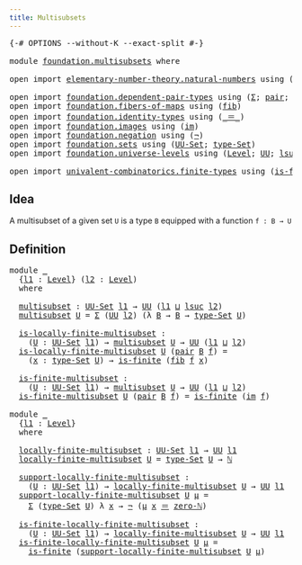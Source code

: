```yaml
---
title: Multisubsets
---
```


<pre class="Agda"><a id="38" class="Symbol">{-#</a> <a id="42" class="Keyword">OPTIONS</a> <a id="50" class="Pragma">--without-K</a> <a id="62" class="Pragma">--exact-split</a> <a id="76" class="Symbol">#-}</a>

<a id="81" class="Keyword">module</a> <a id="88" href="foundation.multisubsets.html" class="Module">foundation.multisubsets</a> <a id="112" class="Keyword">where</a>

<a id="119" class="Keyword">open</a> <a id="124" class="Keyword">import</a> <a id="131" href="elementary-number-theory.natural-numbers.html" class="Module">elementary-number-theory.natural-numbers</a> <a id="172" class="Keyword">using</a> <a id="178" class="Symbol">(</a><a id="179" href="elementary-number-theory.natural-numbers.html#1548" class="Datatype">ℕ</a><a id="180" class="Symbol">;</a> <a id="182" href="elementary-number-theory.natural-numbers.html#1569" class="InductiveConstructor">zero-ℕ</a><a id="188" class="Symbol">)</a>

<a id="191" class="Keyword">open</a> <a id="196" class="Keyword">import</a> <a id="203" href="foundation.dependent-pair-types.html" class="Module">foundation.dependent-pair-types</a> <a id="235" class="Keyword">using</a> <a id="241" class="Symbol">(</a><a id="242" href="foundation-core.dependent-pair-types.html#515" class="Record">Σ</a><a id="243" class="Symbol">;</a> <a id="245" href="foundation-core.dependent-pair-types.html#588" class="InductiveConstructor">pair</a><a id="249" class="Symbol">;</a> <a id="251" href="foundation-core.dependent-pair-types.html#605" class="Field">pr1</a><a id="254" class="Symbol">;</a> <a id="256" href="foundation-core.dependent-pair-types.html#617" class="Field">pr2</a><a id="259" class="Symbol">)</a>
<a id="261" class="Keyword">open</a> <a id="266" class="Keyword">import</a> <a id="273" href="foundation.fibers-of-maps.html" class="Module">foundation.fibers-of-maps</a> <a id="299" class="Keyword">using</a> <a id="305" class="Symbol">(</a><a id="306" href="foundation-core.fibers-of-maps.html#942" class="Function">fib</a><a id="309" class="Symbol">)</a>
<a id="311" class="Keyword">open</a> <a id="316" class="Keyword">import</a> <a id="323" href="foundation.identity-types.html" class="Module">foundation.identity-types</a> <a id="349" class="Keyword">using</a> <a id="355" class="Symbol">(</a><a id="356" href="foundation-core.identity-types.html#1865" class="Function Operator">_＝_</a><a id="359" class="Symbol">)</a>
<a id="361" class="Keyword">open</a> <a id="366" class="Keyword">import</a> <a id="373" href="foundation.images.html" class="Module">foundation.images</a> <a id="391" class="Keyword">using</a> <a id="397" class="Symbol">(</a><a id="398" href="foundation.images.html#2164" class="Function">im</a><a id="400" class="Symbol">)</a>
<a id="402" class="Keyword">open</a> <a id="407" class="Keyword">import</a> <a id="414" href="foundation.negation.html" class="Module">foundation.negation</a> <a id="434" class="Keyword">using</a> <a id="440" class="Symbol">(</a><a id="441" href="foundation-core.negation.html#465" class="Function">¬</a><a id="442" class="Symbol">)</a>
<a id="444" class="Keyword">open</a> <a id="449" class="Keyword">import</a> <a id="456" href="foundation.sets.html" class="Module">foundation.sets</a> <a id="472" class="Keyword">using</a> <a id="478" class="Symbol">(</a><a id="479" href="foundation-core.sets.html#1190" class="Function">UU-Set</a><a id="485" class="Symbol">;</a> <a id="487" href="foundation-core.sets.html#1304" class="Function">type-Set</a><a id="495" class="Symbol">)</a>
<a id="497" class="Keyword">open</a> <a id="502" class="Keyword">import</a> <a id="509" href="foundation.universe-levels.html" class="Module">foundation.universe-levels</a> <a id="536" class="Keyword">using</a> <a id="542" class="Symbol">(</a><a id="543" href="Agda.Primitive.html#597" class="Postulate">Level</a><a id="548" class="Symbol">;</a> <a id="550" href="foundation-core.universe-levels.html#235" class="Primitive">UU</a><a id="552" class="Symbol">;</a> <a id="554" href="Agda.Primitive.html#780" class="Primitive">lsuc</a><a id="558" class="Symbol">;</a> <a id="560" href="Agda.Primitive.html#810" class="Primitive Operator">_⊔_</a><a id="563" class="Symbol">)</a>

<a id="566" class="Keyword">open</a> <a id="571" class="Keyword">import</a> <a id="578" href="univalent-combinatorics.finite-types.html" class="Module">univalent-combinatorics.finite-types</a> <a id="615" class="Keyword">using</a> <a id="621" class="Symbol">(</a><a id="622" href="univalent-combinatorics.finite-types.html#4134" class="Function">is-finite</a><a id="631" class="Symbol">)</a>
</pre>
## Idea

A multisubset of a given set `U` is a type `B` equipped with a function `f : B → U`

## Definition

<pre class="Agda"><a id="755" class="Keyword">module</a> <a id="762" href="foundation.multisubsets.html#762" class="Module">_</a>
  <a id="766" class="Symbol">{</a><a id="767" href="foundation.multisubsets.html#767" class="Bound">l1</a> <a id="770" class="Symbol">:</a> <a id="772" href="Agda.Primitive.html#597" class="Postulate">Level</a><a id="777" class="Symbol">}</a> <a id="779" class="Symbol">(</a><a id="780" href="foundation.multisubsets.html#780" class="Bound">l2</a> <a id="783" class="Symbol">:</a> <a id="785" href="Agda.Primitive.html#597" class="Postulate">Level</a><a id="790" class="Symbol">)</a>
  <a id="794" class="Keyword">where</a>

  <a id="803" href="foundation.multisubsets.html#803" class="Function">multisubset</a> <a id="815" class="Symbol">:</a> <a id="817" href="foundation-core.sets.html#1190" class="Function">UU-Set</a> <a id="824" href="foundation.multisubsets.html#767" class="Bound">l1</a> <a id="827" class="Symbol">→</a> <a id="829" href="foundation-core.universe-levels.html#235" class="Primitive">UU</a> <a id="832" class="Symbol">(</a><a id="833" href="foundation.multisubsets.html#767" class="Bound">l1</a> <a id="836" href="Agda.Primitive.html#810" class="Primitive Operator">⊔</a> <a id="838" href="Agda.Primitive.html#780" class="Primitive">lsuc</a> <a id="843" href="foundation.multisubsets.html#780" class="Bound">l2</a><a id="845" class="Symbol">)</a>
  <a id="849" href="foundation.multisubsets.html#803" class="Function">multisubset</a> <a id="861" href="foundation.multisubsets.html#861" class="Bound">U</a> <a id="863" class="Symbol">=</a> <a id="865" href="foundation-core.dependent-pair-types.html#515" class="Record">Σ</a> <a id="867" class="Symbol">(</a><a id="868" href="foundation-core.universe-levels.html#235" class="Primitive">UU</a> <a id="871" href="foundation.multisubsets.html#780" class="Bound">l2</a><a id="873" class="Symbol">)</a> <a id="875" class="Symbol">(λ</a> <a id="878" href="foundation.multisubsets.html#878" class="Bound">B</a> <a id="880" class="Symbol">→</a> <a id="882" href="foundation.multisubsets.html#878" class="Bound">B</a> <a id="884" class="Symbol">→</a> <a id="886" href="foundation-core.sets.html#1304" class="Function">type-Set</a> <a id="895" href="foundation.multisubsets.html#861" class="Bound">U</a><a id="896" class="Symbol">)</a>

  <a id="901" href="foundation.multisubsets.html#901" class="Function">is-locally-finite-multisubset</a> <a id="931" class="Symbol">:</a>
    <a id="937" class="Symbol">(</a><a id="938" href="foundation.multisubsets.html#938" class="Bound">U</a> <a id="940" class="Symbol">:</a> <a id="942" href="foundation-core.sets.html#1190" class="Function">UU-Set</a> <a id="949" href="foundation.multisubsets.html#767" class="Bound">l1</a><a id="951" class="Symbol">)</a> <a id="953" class="Symbol">→</a> <a id="955" href="foundation.multisubsets.html#803" class="Function">multisubset</a> <a id="967" href="foundation.multisubsets.html#938" class="Bound">U</a> <a id="969" class="Symbol">→</a> <a id="971" href="foundation-core.universe-levels.html#235" class="Primitive">UU</a> <a id="974" class="Symbol">(</a><a id="975" href="foundation.multisubsets.html#767" class="Bound">l1</a> <a id="978" href="Agda.Primitive.html#810" class="Primitive Operator">⊔</a> <a id="980" href="foundation.multisubsets.html#780" class="Bound">l2</a><a id="982" class="Symbol">)</a>
  <a id="986" href="foundation.multisubsets.html#901" class="Function">is-locally-finite-multisubset</a> <a id="1016" href="foundation.multisubsets.html#1016" class="Bound">U</a> <a id="1018" class="Symbol">(</a><a id="1019" href="foundation-core.dependent-pair-types.html#588" class="InductiveConstructor">pair</a> <a id="1024" href="foundation.multisubsets.html#1024" class="Bound">B</a> <a id="1026" href="foundation.multisubsets.html#1026" class="Bound">f</a><a id="1027" class="Symbol">)</a> <a id="1029" class="Symbol">=</a>
    <a id="1035" class="Symbol">(</a><a id="1036" href="foundation.multisubsets.html#1036" class="Bound">x</a> <a id="1038" class="Symbol">:</a> <a id="1040" href="foundation-core.sets.html#1304" class="Function">type-Set</a> <a id="1049" href="foundation.multisubsets.html#1016" class="Bound">U</a><a id="1050" class="Symbol">)</a> <a id="1052" class="Symbol">→</a> <a id="1054" href="univalent-combinatorics.finite-types.html#4134" class="Function">is-finite</a> <a id="1064" class="Symbol">(</a><a id="1065" href="foundation-core.fibers-of-maps.html#942" class="Function">fib</a> <a id="1069" href="foundation.multisubsets.html#1026" class="Bound">f</a> <a id="1071" href="foundation.multisubsets.html#1036" class="Bound">x</a><a id="1072" class="Symbol">)</a>

  <a id="1077" href="foundation.multisubsets.html#1077" class="Function">is-finite-multisubset</a> <a id="1099" class="Symbol">:</a>
    <a id="1105" class="Symbol">(</a><a id="1106" href="foundation.multisubsets.html#1106" class="Bound">U</a> <a id="1108" class="Symbol">:</a> <a id="1110" href="foundation-core.sets.html#1190" class="Function">UU-Set</a> <a id="1117" href="foundation.multisubsets.html#767" class="Bound">l1</a><a id="1119" class="Symbol">)</a> <a id="1121" class="Symbol">→</a> <a id="1123" href="foundation.multisubsets.html#803" class="Function">multisubset</a> <a id="1135" href="foundation.multisubsets.html#1106" class="Bound">U</a> <a id="1137" class="Symbol">→</a> <a id="1139" href="foundation-core.universe-levels.html#235" class="Primitive">UU</a> <a id="1142" class="Symbol">(</a><a id="1143" href="foundation.multisubsets.html#767" class="Bound">l1</a> <a id="1146" href="Agda.Primitive.html#810" class="Primitive Operator">⊔</a> <a id="1148" href="foundation.multisubsets.html#780" class="Bound">l2</a><a id="1150" class="Symbol">)</a>
  <a id="1154" href="foundation.multisubsets.html#1077" class="Function">is-finite-multisubset</a> <a id="1176" href="foundation.multisubsets.html#1176" class="Bound">U</a> <a id="1178" class="Symbol">(</a><a id="1179" href="foundation-core.dependent-pair-types.html#588" class="InductiveConstructor">pair</a> <a id="1184" href="foundation.multisubsets.html#1184" class="Bound">B</a> <a id="1186" href="foundation.multisubsets.html#1186" class="Bound">f</a><a id="1187" class="Symbol">)</a> <a id="1189" class="Symbol">=</a> <a id="1191" href="univalent-combinatorics.finite-types.html#4134" class="Function">is-finite</a> <a id="1201" class="Symbol">(</a><a id="1202" href="foundation.images.html#2164" class="Function">im</a> <a id="1205" href="foundation.multisubsets.html#1186" class="Bound">f</a><a id="1206" class="Symbol">)</a>

<a id="1209" class="Keyword">module</a> <a id="1216" href="foundation.multisubsets.html#1216" class="Module">_</a>
  <a id="1220" class="Symbol">{</a><a id="1221" href="foundation.multisubsets.html#1221" class="Bound">l1</a> <a id="1224" class="Symbol">:</a> <a id="1226" href="Agda.Primitive.html#597" class="Postulate">Level</a><a id="1231" class="Symbol">}</a>
  <a id="1235" class="Keyword">where</a>

  <a id="1244" href="foundation.multisubsets.html#1244" class="Function">locally-finite-multisubset</a> <a id="1271" class="Symbol">:</a> <a id="1273" href="foundation-core.sets.html#1190" class="Function">UU-Set</a> <a id="1280" href="foundation.multisubsets.html#1221" class="Bound">l1</a> <a id="1283" class="Symbol">→</a> <a id="1285" href="foundation-core.universe-levels.html#235" class="Primitive">UU</a> <a id="1288" href="foundation.multisubsets.html#1221" class="Bound">l1</a>
  <a id="1293" href="foundation.multisubsets.html#1244" class="Function">locally-finite-multisubset</a> <a id="1320" href="foundation.multisubsets.html#1320" class="Bound">U</a> <a id="1322" class="Symbol">=</a> <a id="1324" href="foundation-core.sets.html#1304" class="Function">type-Set</a> <a id="1333" href="foundation.multisubsets.html#1320" class="Bound">U</a> <a id="1335" class="Symbol">→</a> <a id="1337" href="elementary-number-theory.natural-numbers.html#1548" class="Datatype">ℕ</a>

  <a id="1342" href="foundation.multisubsets.html#1342" class="Function">support-locally-finite-multisubset</a> <a id="1377" class="Symbol">:</a> 
    <a id="1384" class="Symbol">(</a><a id="1385" href="foundation.multisubsets.html#1385" class="Bound">U</a> <a id="1387" class="Symbol">:</a> <a id="1389" href="foundation-core.sets.html#1190" class="Function">UU-Set</a> <a id="1396" href="foundation.multisubsets.html#1221" class="Bound">l1</a><a id="1398" class="Symbol">)</a> <a id="1400" class="Symbol">→</a> <a id="1402" href="foundation.multisubsets.html#1244" class="Function">locally-finite-multisubset</a> <a id="1429" href="foundation.multisubsets.html#1385" class="Bound">U</a> <a id="1431" class="Symbol">→</a> <a id="1433" href="foundation-core.universe-levels.html#235" class="Primitive">UU</a> <a id="1436" href="foundation.multisubsets.html#1221" class="Bound">l1</a>
  <a id="1441" href="foundation.multisubsets.html#1342" class="Function">support-locally-finite-multisubset</a> <a id="1476" href="foundation.multisubsets.html#1476" class="Bound">U</a> <a id="1478" href="foundation.multisubsets.html#1478" class="Bound">μ</a> <a id="1480" class="Symbol">=</a>
    <a id="1486" href="foundation-core.dependent-pair-types.html#515" class="Record">Σ</a> <a id="1488" class="Symbol">(</a><a id="1489" href="foundation-core.sets.html#1304" class="Function">type-Set</a> <a id="1498" href="foundation.multisubsets.html#1476" class="Bound">U</a><a id="1499" class="Symbol">)</a> <a id="1501" class="Symbol">λ</a> <a id="1503" href="foundation.multisubsets.html#1503" class="Bound">x</a> <a id="1505" class="Symbol">→</a> <a id="1507" href="foundation-core.negation.html#465" class="Function">¬</a> <a id="1509" class="Symbol">(</a><a id="1510" href="foundation.multisubsets.html#1478" class="Bound">μ</a> <a id="1512" href="foundation.multisubsets.html#1503" class="Bound">x</a> <a id="1514" href="foundation-core.identity-types.html#1865" class="Function Operator">＝</a> <a id="1516" href="elementary-number-theory.natural-numbers.html#1569" class="InductiveConstructor">zero-ℕ</a><a id="1522" class="Symbol">)</a>

  <a id="1527" href="foundation.multisubsets.html#1527" class="Function">is-finite-locally-finite-multisubset</a> <a id="1564" class="Symbol">:</a>
    <a id="1570" class="Symbol">(</a><a id="1571" href="foundation.multisubsets.html#1571" class="Bound">U</a> <a id="1573" class="Symbol">:</a> <a id="1575" href="foundation-core.sets.html#1190" class="Function">UU-Set</a> <a id="1582" href="foundation.multisubsets.html#1221" class="Bound">l1</a><a id="1584" class="Symbol">)</a> <a id="1586" class="Symbol">→</a> <a id="1588" href="foundation.multisubsets.html#1244" class="Function">locally-finite-multisubset</a> <a id="1615" href="foundation.multisubsets.html#1571" class="Bound">U</a> <a id="1617" class="Symbol">→</a> <a id="1619" href="foundation-core.universe-levels.html#235" class="Primitive">UU</a> <a id="1622" href="foundation.multisubsets.html#1221" class="Bound">l1</a>
  <a id="1627" href="foundation.multisubsets.html#1527" class="Function">is-finite-locally-finite-multisubset</a> <a id="1664" href="foundation.multisubsets.html#1664" class="Bound">U</a> <a id="1666" href="foundation.multisubsets.html#1666" class="Bound">μ</a> <a id="1668" class="Symbol">=</a>
    <a id="1674" href="univalent-combinatorics.finite-types.html#4134" class="Function">is-finite</a> <a id="1684" class="Symbol">(</a><a id="1685" href="foundation.multisubsets.html#1342" class="Function">support-locally-finite-multisubset</a> <a id="1720" href="foundation.multisubsets.html#1664" class="Bound">U</a> <a id="1722" href="foundation.multisubsets.html#1666" class="Bound">μ</a><a id="1723" class="Symbol">)</a>
</pre>